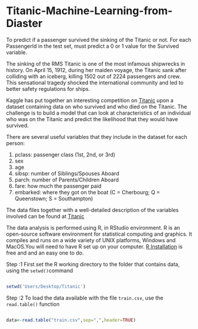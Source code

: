 # Titanic-Machine-Learning-from-Diaster
To predict if a passenger survived the sinking of the Titanic or not. For each PassengerId in the test set, must predict a 0 or 1 value for the Survived variable.

The sinking of the RMS Titanic is one of the most infamous shipwrecks in history.  On April 15, 1912, during her maiden voyage, the Titanic sank after colliding with an iceberg, killing 1502 out of 2224 passengers and crew.
This sensational tragedy shocked the international community and led to better safety regulations for ships.

Kaggle has put together an interesting competition on <a href="https://www.kaggle.com/c/titanic">Titanic</a> upon a dataset containing data on who survived and who died on the Titanic. 
The challenge is to build a model that can look at characteristics of an individual who was on the Titanic and predict the likelihood that they would have survived. 

There are several useful variables that they include in the dataset for each person:
1. pclass: passenger class (1st, 2nd, or 3rd)
2. sex
3. age
4. sibsp: number of Siblings/Spouses Aboard
5. parch: number of Parents/Children Aboard
6. fare: how much the passenger paid
7. embarked: where they got on the boat (C = Cherbourg; Q = Queenstown; S = Southampton)

The data files together with a well-detailed description of the variables involved can be found at <a href="https://www.kaggle.com/c/titanic">Titanic</a>

The data analysis is performed using R, in RStudio environment. R is an open-source software environment for statistical computing and graphics. 
It compiles and runs on a wide variety of UNIX platforms, Windows and MacOS.You will need to have R set up on your computer. 
<a href="https://www.r-project.org/">R Installation</a> is free and and an easy one to do.

Step :1
First set the R working directory to the folder that contains data, using the ``` setwd() ```command

```R

setwd('Users/Desktop/Titanic')

```
Step :2
To load the data available with the file ```train.csv```, use the ```read.table()``` function

```R

data<-read.table("train.csv",sep=",",header=TRUE)

```
